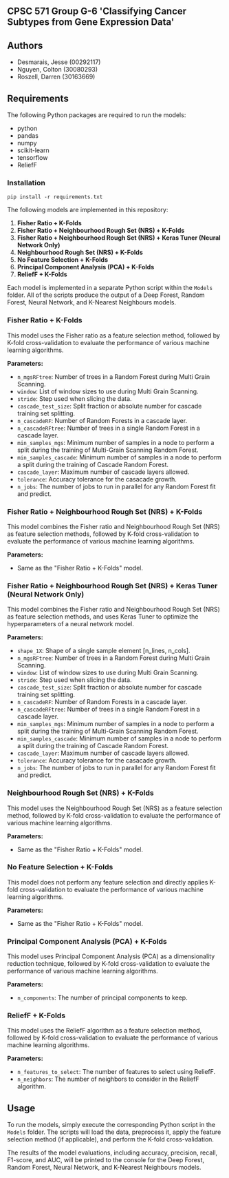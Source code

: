 ## CPSC 571 Group G-6 'Classifying Cancer Subtypes from Gene Expression Data'

## Authors
- Desmarais, Jesse (00292117)
- Nguyen, Colton (30080293)
- Roszell, Darren (30163669)

## Requirements

The following Python packages are required to run the models:
- python
- pandas
- numpy
- scikit-learn
- tensorflow
- ReliefF

### Installation
`pip install -r requirements.txt`

The following models are implemented in this repository:

1. **Fisher Ratio + K-Folds**
2. **Fisher Ratio + Neighbourhood Rough Set (NRS) + K-Folds**
3. **Fisher Ratio + Neighbourhood Rough Set (NRS) + Keras Tuner (Neural Network Only)**
4. **Neighbourhood Rough Set (NRS) + K-Folds**
5. **No Feature Selection + K-Folds**
6. **Principal Component Analysis (PCA) + K-Folds**
7. **ReliefF + K-Folds**

Each model is implemented in a separate Python script within the `Models` folder. All of the scripts produce the output of a Deep Forest, Random Forest, Neural Network, and K-Nearest Neighbours models.

### Fisher Ratio + K-Folds

This model uses the Fisher ratio as a feature selection method, followed by K-fold cross-validation to evaluate the performance of various machine learning algorithms.

**Parameters:**
- `n_mgsRFtree`: Number of trees in a Random Forest during Multi Grain Scanning.
- `window`: List of window sizes to use during Multi Grain Scanning.
- `stride`: Step used when slicing the data.
- `cascade_test_size`: Split fraction or absolute number for cascade training set splitting.
- `n_cascadeRF`: Number of Random Forests in a cascade layer.
- `n_cascadeRFtree`: Number of trees in a single Random Forest in a cascade layer.
- `min_samples_mgs`: Minimum number of samples in a node to perform a split during the training of Multi-Grain Scanning Random Forest.
- `min_samples_cascade`: Minimum number of samples in a node to perform a split during the training of Cascade Random Forest.
- `cascade_layer`: Maximum number of cascade layers allowed.
- `tolerance`: Accuracy tolerance for the casacade growth.
- `n_jobs`: The number of jobs to run in parallel for any Random Forest fit and predict.

### Fisher Ratio + Neighbourhood Rough Set (NRS) + K-Folds

This model combines the Fisher ratio and Neighbourhood Rough Set (NRS) as feature selection methods, followed by K-fold cross-validation to evaluate the performance of various machine learning algorithms.

**Parameters:**
- Same as the "Fisher Ratio + K-Folds" model.

### Fisher Ratio + Neighbourhood Rough Set (NRS) + Keras Tuner (Neural Network Only)

This model combines the Fisher ratio and Neighbourhood Rough Set (NRS) as feature selection methods, and uses Keras Tuner to optimize the hyperparameters of a neural network model.

**Parameters:**
- `shape_1X`: Shape of a single sample element [n_lines, n_cols].
- `n_mgsRFtree`: Number of trees in a Random Forest during Multi Grain Scanning.
- `window`: List of window sizes to use during Multi Grain Scanning.
- `stride`: Step used when slicing the data.
- `cascade_test_size`: Split fraction or absolute number for cascade training set splitting.
- `n_cascadeRF`: Number of Random Forests in a cascade layer.
- `n_cascadeRFtree`: Number of trees in a single Random Forest in a cascade layer.
- `min_samples_mgs`: Minimum number of samples in a node to perform a split during the training of Multi-Grain Scanning Random Forest.
- `min_samples_cascade`: Minimum number of samples in a node to perform a split during the training of Cascade Random Forest.
- `cascade_layer`: Maximum number of cascade layers allowed.
- `tolerance`: Accuracy tolerance for the casacade growth.
- `n_jobs`: The number of jobs to run in parallel for any Random Forest fit and predict.

### Neighbourhood Rough Set (NRS) + K-Folds

This model uses the Neighbourhood Rough Set (NRS) as a feature selection method, followed by K-fold cross-validation to evaluate the performance of various machine learning algorithms.

**Parameters:**
- Same as the "Fisher Ratio + K-Folds" model.

### No Feature Selection + K-Folds

This model does not perform any feature selection and directly applies K-fold cross-validation to evaluate the performance of various machine learning algorithms.

**Parameters:**
- Same as the "Fisher Ratio + K-Folds" model.

### Principal Component Analysis (PCA) + K-Folds

This model uses Principal Component Analysis (PCA) as a dimensionality reduction technique, followed by K-fold cross-validation to evaluate the performance of various machine learning algorithms.

**Parameters:**
- `n_components`: The number of principal components to keep.

### ReliefF + K-Folds

This model uses the ReliefF algorithm as a feature selection method, followed by K-fold cross-validation to evaluate the performance of various machine learning algorithms.

**Parameters:**
- `n_features_to_select`: The number of features to select using ReliefF.
- `n_neighbors`: The number of neighbors to consider in the ReliefF algorithm.

## Usage

To run the models, simply execute the corresponding Python script in the `Models` folder. The scripts will load the data, preprocess it, apply the feature selection method (if applicable), and perform the K-fold cross-validation.

The results of the model evaluations, including accuracy, precision, recall, F1-score, and AUC, will be printed to the console for the Deep Forest, Random Forest, Neural Network, and K-Nearest Neighbours models.
